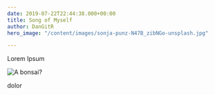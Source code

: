```yaml
---
date: 2019-07-22T22:44:38.000+00:00
title: Song of Myself
author: DanGitR
hero_image: "/content/images/sonja-punz-N47B_zibNGo-unsplash.jpg"

---
```

Lorem Ipsum

![A bonsai?](/content/images/igor-son-FV_PxCqgtwc-unsplash.jpg "Seedling")

dolor